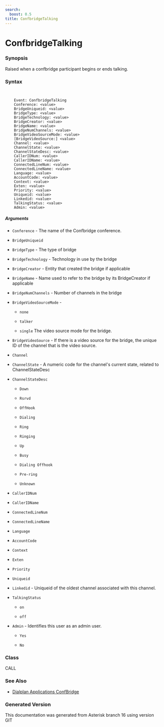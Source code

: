 ```yaml
---
search:
  boost: 0.5
title: ConfbridgeTalking
---
```


# ConfbridgeTalking

### Synopsis

Raised when a confbridge participant begins or ends talking.

### Syntax


```


    Event: ConfbridgeTalking
    Conference: <value>
    BridgeUniqueid: <value>
    BridgeType: <value>
    BridgeTechnology: <value>
    BridgeCreator: <value>
    BridgeName: <value>
    BridgeNumChannels: <value>
    BridgeVideoSourceMode: <value>
    [BridgeVideoSource:] <value>
    Channel: <value>
    ChannelState: <value>
    ChannelStateDesc: <value>
    CallerIDNum: <value>
    CallerIDName: <value>
    ConnectedLineNum: <value>
    ConnectedLineName: <value>
    Language: <value>
    AccountCode: <value>
    Context: <value>
    Exten: <value>
    Priority: <value>
    Uniqueid: <value>
    Linkedid: <value>
    TalkingStatus: <value>
    Admin: <value>

```
##### Arguments


* `Conference` - The name of the Confbridge conference.<br>

* `BridgeUniqueid`

* `BridgeType` - The type of bridge<br>

* `BridgeTechnology` - Technology in use by the bridge<br>

* `BridgeCreator` - Entity that created the bridge if applicable<br>

* `BridgeName` - Name used to refer to the bridge by its BridgeCreator if applicable<br>

* `BridgeNumChannels` - Number of channels in the bridge<br>

* `BridgeVideoSourceMode` - 
    * `none`

    * `talker`

    * `single`
The video source mode for the bridge.<br>

* `BridgeVideoSource` - If there is a video source for the bridge, the unique ID of the channel that is the video source.<br>

* `Channel`

* `ChannelState` - A numeric code for the channel's current state, related to ChannelStateDesc<br>

* `ChannelStateDesc`

    * `Down`

    * `Rsrvd`

    * `OffHook`

    * `Dialing`

    * `Ring`

    * `Ringing`

    * `Up`

    * `Busy`

    * `Dialing Offhook`

    * `Pre-ring`

    * `Unknown`

* `CallerIDNum`

* `CallerIDName`

* `ConnectedLineNum`

* `ConnectedLineName`

* `Language`

* `AccountCode`

* `Context`

* `Exten`

* `Priority`

* `Uniqueid`

* `Linkedid` - Uniqueid of the oldest channel associated with this channel.<br>

* `TalkingStatus`

    * `on`

    * `off`

* `Admin` - Identifies this user as an admin user.<br>

    * `Yes`

    * `No`

### Class

CALL
### See Also

* [Dialplan Applications ConfBridge](/Asterisk_16_Documentation/API_Documentation/Dialplan_Applications/ConfBridge)


### Generated Version

This documentation was generated from Asterisk branch 16 using version GIT 
